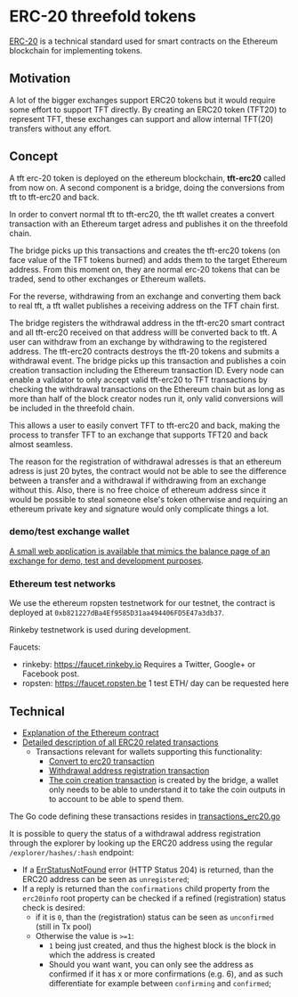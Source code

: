# ERC-20 threefold tokens

[ERC-20](https://theethereum.wiki/w/index.php/ERC20_Token_Standard) is a technical standard used for smart contracts on the Ethereum blockchain for implementing tokens.

## Motivation

A lot of the bigger exchanges support ERC20 tokens but it would require some effort to support TFT directly. By creating an ERC20 token (TFT20) to represent TFT, these exchanges can support and allow internal TFT(20) transfers without any effort. 

## Concept

A tft erc-20 token is deployed on the ethereum blockchain, **tft-erc20** called from now on.
A second component is a bridge, doing the conversions from tft to tft-erc20 and back. 

In order to convert normal tft to tft-erc20, the tft wallet creates a convert transaction with an Ethereum target adress and publishes it on the threefold chain.

The bridge picks up this transactions and creates the tft-erc20 tokens (on face value of the TFT tokens burned) and adds them to the target Ethereum address. 
From this moment on, they are normal erc-20 tokens that can be traded, send to other exchanges or Ethereum wallets.

For the reverse, withdrawing from an exchange and converting them back to real tft, a tft wallet publishes a receiving address on the TFT chain first.

The bridge registers the  withdrawal address in the tft-erc20 smart contract and all tft-erc20 received on that address willl be converted back to tft. 
A user can withdraw from an exchange by withdrawing to the registered address. The tft-erc20 contracts destroys the tft-20 tokens and submits a withdrawal event.
The bridge picks up this transaction and publishes a coin creation transaction including the Ethereum transaction ID. 
Every node can enable a validator to only accept valid tft-erc20 to TFT transactions by checking the withdrawal transactions on the Ethereum chain but as long as more than half of the block creator nodes run it, only valid conversions will be included in the threefold chain.

This allows a user to easily convert TFT to tft-erc20 and back, making the process to transfer TFT to an exchange that supports TFT20 and back almost seamless.

The reason for the registration of withdrawal adresses is that an ethereum adress is just 20 bytes, the contract would not be able to see the difference between a transfer and a withdrawal if withdrawing from an exchange without this.
Also, there is no free choice of ethereum address since it would be possible to steal someone else's token otherwise and requiring an ethereum private key and signature would only complicate things a lot.

### demo/test exchange wallet

[A small web application is available that mimics the balance page of an exchange for demo, test and development purposes](examples/erc20_exchange_wallet).

### Ethereum test networks

We use the ethereum ropsten testnetwork for our testnet, the contract is deployed at `0xb821227dBa4Ef9585D31aa494406FD5E47a3db37`.

Rinkeby testnetwork is used during development.

Faucets:
-  rinkeby: https://faucet.rinkeby.io
  Requires a Twitter, Google+ or Facebook post.
- ropsten: https://faucet.ropsten.be 
  1 test ETH/ day can be requested here

## Technical

- [Explanation of the Ethereum contract](../erc20/README.md)
- [Detailed  description of all ERC20 related transactions](transactions.md#erc20-transactions)
    - Transactions relevant for wallets supporting this functionality:
        - [Convert to erc20 transaction](transactions.md#erc20-convert-transaction)
        - [Withdrawal address registration transaction](transactions.md#erc20-address-registration-transaction)
        - [The coin creation transaction](https://github.com/threefoldfoundation/tfchain/blob/bridge_tft_erc20/doc/transactions.md#erc20-coin-creation-transaction) is created by the bridge, a wallet only needs to be able to understand it to take the coin outputs in to account to be able to spend them.

The Go code defining these transactions resides in [transactions_erc20.go](../pkg/types/transactions_erc20.go)

It is possible to query the status of a withdrawal address registration through the explorer by looking up the ERC20 address using the regular `/explorer/hashes/:hash` endpoint:

* If a [ErrStatusNotFound](https://godoc.org/github.com/threefoldtech/rivine/pkg/api#ErrStatusNotFound) error (HTTP Status 204) is returned, than the ERC20 address can be seen as `unregistered`;
* If a reply is returned than the `confirmations` child property from the `erc20info` root property can be checked if a refined (registration) status check is desired:
   * if it is `0`, than the (registration) status can be seen as `unconfirmed` (still in Tx pool)
   * Otherwise the value is `>=1`:
       * `1` being just created, and thus the highest block is the block in which the address is created
       * Should you want want, you can only see the address as confirmed if it has x or more confirmations (e.g. 6),
         and as such differentiate for example between `confirming` and `confirmed`;
